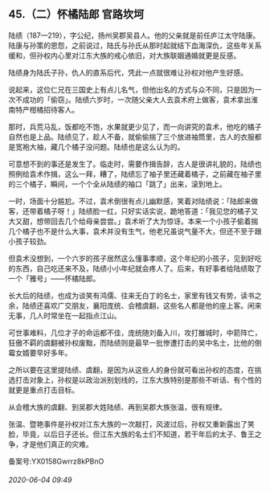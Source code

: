 ## 45.（二）怀橘陆郎 官路坎坷
陆绩（187—219），字公纪，扬州吴郡吴县人。他的父亲就是前任庐江太守陆康。陆康与孙策的恩怨，之前说过，陆氏与孙氏从那时起就结下血海深仇，这些年关系缓和，但孙权内心里对江东大族的戒心依旧，对大族联姻通婚就更是反感。



陆绩身为陆氏子孙，仇人的直系后代，凭此一点就很难让孙权对他产生好感。



说起来，这位仁兄在三国史上有点儿名气，但他出名的方式与众不同，只是因为一次不成功的「偷窃」。陆绩六岁时，一次随父亲大人去袁术府上做客，袁术拿出淮南特产柑橘招待客人。



那时，兵荒马乱，饭都吃不饱，水果就更少见了，而一向讲究的袁术，他吃的橘子自然也是上品。陆绩见了，趁人不备，就偷偷揣了三个放进袖筒里，古人的衣服都是宽袍大袖，藏几个橘子没问题。陆绩也是这么认为的。



可意想不到的事还是发生了。临走时，需要作揖告辞，古人是很讲礼貌的，陆绩也照例给袁术作揖，这么一拜，糟了，陆绩忘了袖子里还藏着橘子，之前藏在袖子里的三个橘子，瞬间，一个个全从陆绩的袖口「跳了」出来，滚到地上。



一时，场面十分尴尬。不过，袁术倒很有点儿幽默感，笑着对陆绩说：「陆郎来做客，还带着橘子呀！」陆绩脸一红，只好实话实说，跪地答道：「我见您的橘子又大又甜，想带回去几个给母亲尝尝。」袁术听了大为惊讶。本来一个小孩子偷着揣几个橘子也不是什么大事，袁术并没有生气，他老兄虽说气量不大，但还不至于跟小孩子较劲。



但袁术没想到，一个六岁的孩子居然这么懂事孝顺，这个年纪的小孩子，见到好吃的东西，自己吃还来不及，陆绩小小年纪就会疼人了。后来，有好事者给陆绩取了一个「雅号」——怀橘陆郎。



长大后的陆绩，也成为谈笑有鸿儒、往来无白丁的名士，家里有钱又有势，读书之余，陆绩还喜欢广交朋友，襄阳庞统、会稽虞翻，这些名人都是他的座上客。闲来无事，几人时常坐在一起指点江山。



可世事难料，几位才子的命运都不佳，庞统随刘备入川，攻打雒城时，中箭阵亡，狂傲不羁的虞翻被孙权废黜，而陆绩则是最早一批惨遭打击的吴中名士，比他的倒霉女婿要早好多年。



之所以要在这里提陆绩、虞翻，是因为从这些人的身份就可看出孙权的态度，在挑选打击对象上，孙权是以政治派别划线的，江东大族特别是那些不听话、有个性的就更是重点打击目标。



从会稽大族的虞翻、到吴郡大姓陆绩、再到吴郡大族张温，很有规律。



张温、暨艳事件是孙权对江东大族的一次敲打，风波过后，孙权又重新露出了笑脸，毕竟，以后日子还长。但江东大族的名士们不知道，若干年后的太子、鲁王之争，才是他们真正的灾难。



备案号:YX0158Gwrrz8kPBnO


###### 2020-06-04 09:49
